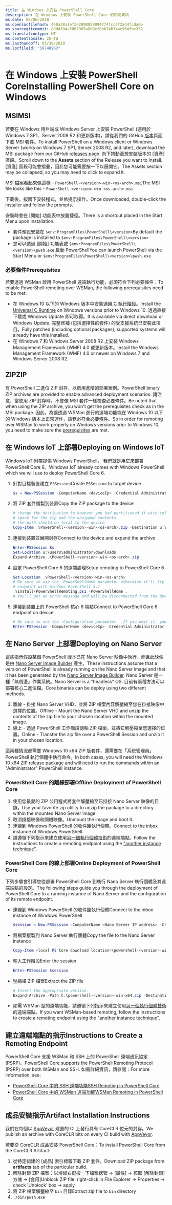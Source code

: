 ```yaml
---
title: 在 Windows 上安裝 PowerShell Core
description: 在 Windows 上安裝 PowerShell Core 的相關資訊
ms.date: 08/06/2018
ms.openlocfilehash: 450a38a1ef2e2890059094774fcc3f2ad4fcda6e
ms.sourcegitcommit: 8dd4394cf867005a8b9ef0bb74b744c964fbc332
ms.translationtype: HT
ms.contentlocale: zh-TW
ms.lasthandoff: 03/30/2019
ms.locfileid: "58748963"
---
```

# <a name="installing-powershell-core-on-windows"></a><span data-ttu-id="6fe9e-103">在 Windows 上安裝 PowerShell Core</span><span class="sxs-lookup"><span data-stu-id="6fe9e-103">Installing PowerShell Core on Windows</span></span>

## <a name="msi"></a><span data-ttu-id="6fe9e-104">MSI</span><span class="sxs-lookup"><span data-stu-id="6fe9e-104">MSI</span></span>

<span data-ttu-id="6fe9e-105">若要在 Windows 用戶端或 Windows Server 上安裝 PowerShell (適用於 Windows 7 SP1、Server 2008 R2 和更新版本)，請從我們的 GitHub [版本][]頁面下載 MSI 套件。</span><span class="sxs-lookup"><span data-stu-id="6fe9e-105">To install PowerShell on a Windows client or Windows Server (works on Windows 7 SP1, Server 2008 R2, and later), download the MSI package from our GitHub [releases][] page.</span></span>  <span data-ttu-id="6fe9e-106">向下捲動至想安裝版本的 [資產] 區段。</span><span class="sxs-lookup"><span data-stu-id="6fe9e-106">Scroll down to the **Assets** section of the Release you want to install.</span></span>  <span data-ttu-id="6fe9e-107">[資產] 區段可能會摺疊，因此您可能需要按一下以展開它。</span><span class="sxs-lookup"><span data-stu-id="6fe9e-107">The Assets section may be collapsed, so you may need to click to expand it.</span></span>

<span data-ttu-id="6fe9e-108">MSI 檔案看起來像這樣 - `PowerShell-<version>-win-<os-arch>.msi`</span><span class="sxs-lookup"><span data-stu-id="6fe9e-108">The MSI file looks like this - `PowerShell-<version>-win-<os-arch>.msi`</span></span>
<!-- TODO: should be updated to point to the Download Center as well -->

<span data-ttu-id="6fe9e-109">下載後，按兩下安裝程式，並依提示操作。</span><span class="sxs-lookup"><span data-stu-id="6fe9e-109">Once downloaded, double-click the installer and follow the prompts.</span></span>

<span data-ttu-id="6fe9e-110">安裝時會在 [開始] 功能表中放置捷徑。</span><span class="sxs-lookup"><span data-stu-id="6fe9e-110">There is a shortcut placed in the Start Menu upon installation.</span></span>

- <span data-ttu-id="6fe9e-111">套件預設安裝在 `$env:ProgramFiles\PowerShell\<version>`</span><span class="sxs-lookup"><span data-stu-id="6fe9e-111">By default the package is installed to `$env:ProgramFiles\PowerShell\<version>`</span></span>
- <span data-ttu-id="6fe9e-112">您可以透過 [開始] 功能表或 `$env:ProgramFiles\PowerShell\<version>\pwsh.exe` 啟動 PowerShell</span><span class="sxs-lookup"><span data-stu-id="6fe9e-112">You can launch PowerShell via the Start Menu or `$env:ProgramFiles\PowerShell\<version>\pwsh.exe`</span></span>

### <a name="prerequisites"></a><span data-ttu-id="6fe9e-113">必要條件</span><span class="sxs-lookup"><span data-stu-id="6fe9e-113">Prerequisites</span></span>

<span data-ttu-id="6fe9e-114">若要透過 WSMan 啟用 PowerShell 遠端執行功能，必須符合下列必要條件：</span><span class="sxs-lookup"><span data-stu-id="6fe9e-114">To enable PowerShell remoting over WSMan, the following prerequisites need to be met:</span></span>

- <span data-ttu-id="6fe9e-115">在 Windows 10 以下的 Windows 版本中安裝[通用 C 執行階段](https://www.microsoft.com/download/details.aspx?id=50410)。</span><span class="sxs-lookup"><span data-stu-id="6fe9e-115">Install the [Universal C Runtime](https://www.microsoft.com/download/details.aspx?id=50410) on Windows versions prior to Windows 10.</span></span>
  <span data-ttu-id="6fe9e-116">透過直接下載或 Windows Update 即可取得。</span><span class="sxs-lookup"><span data-stu-id="6fe9e-116">It is available via direct download or Windows Update.</span></span>
  <span data-ttu-id="6fe9e-117">完整修補 (包括選擇性的套件) 的受支援系統已安裝此項目。</span><span class="sxs-lookup"><span data-stu-id="6fe9e-117">Fully patched (including optional packages), supported systems will already have this installed.</span></span>
- <span data-ttu-id="6fe9e-118">在 Windows 7 和 Windows Server 2008 R2 上安裝 Windows Management Framework (WMF) 4.0 或更新版本。</span><span class="sxs-lookup"><span data-stu-id="6fe9e-118">Install the Windows Management Framework (WMF) 4.0 or newer on Windows 7 and Windows Server 2008 R2.</span></span>

## <a name="zip"></a><span data-ttu-id="6fe9e-119">ZIP</span><span class="sxs-lookup"><span data-stu-id="6fe9e-119">ZIP</span></span>

<span data-ttu-id="6fe9e-120">有 PowerShell 二進位 ZIP 封存，以啟用進階的部署案例。</span><span class="sxs-lookup"><span data-stu-id="6fe9e-120">PowerShell binary ZIP archives are provided to enable advanced deployment scenarios.</span></span>
<span data-ttu-id="6fe9e-121">請注意，當使用 ZIP 封存時，不會像 MSI 套件一樣檢查必要條件。</span><span class="sxs-lookup"><span data-stu-id="6fe9e-121">Be noted that when using the ZIP archive, you won't get the prerequisites check as in the MSI package.</span></span>
<span data-ttu-id="6fe9e-122">因此，為讓透過 WSMan 進行的遠端功能能在 Windows 10 以下的 Windows 版本上正常運作，請務必符合[必要條件](#prerequisites)。</span><span class="sxs-lookup"><span data-stu-id="6fe9e-122">So in order for remoting over WSMan to work properly on Windows versions prior to Windows 10, you need to make sure the [prerequisites](#prerequisites) are met.</span></span>

## <a name="deploying-on-windows-iot"></a><span data-ttu-id="6fe9e-123">在 Windows IoT 上部署</span><span class="sxs-lookup"><span data-stu-id="6fe9e-123">Deploying on Windows IoT</span></span>

<span data-ttu-id="6fe9e-124">Windows IoT 附帶提供 Windows PowerShell， 我們就是用它來部署 PowerShell Core 6。</span><span class="sxs-lookup"><span data-stu-id="6fe9e-124">Windows IoT already comes with Windows PowerShell which we will use to deploy PowerShell Core 6.</span></span>

1. <span data-ttu-id="6fe9e-125">針對目標裝置建立 `PSSession`</span><span class="sxs-lookup"><span data-stu-id="6fe9e-125">Create `PSSession` to target device</span></span>

   ```powershell
   $s = New-PSSession -ComputerName <deviceIp> -Credential Administrator
   ```

2. <span data-ttu-id="6fe9e-126">將 ZIP 套件複製到裝置</span><span class="sxs-lookup"><span data-stu-id="6fe9e-126">Copy the ZIP package to the device</span></span>

   ```powershell
   # change the destination to however you had partitioned it with sufficient
   # space for the zip and the unzipped contents
   # the path should be local to the device
   Copy-Item .\PowerShell-<version>-win-<os-arch>.zip -Destination u:\users\administrator\Downloads -ToSession $s
   ```

3. <span data-ttu-id="6fe9e-127">連接到裝置並展開封存</span><span class="sxs-lookup"><span data-stu-id="6fe9e-127">Connect to the device and expand the archive</span></span>

   ```powershell
   Enter-PSSession $s
   Set-Location u:\users\administrator\downloads
   Expand-Archive .\PowerShell-<version>-win-<os-arch>.zip
   ```

4. <span data-ttu-id="6fe9e-128">設定 PowerShell Core 6 的遠端處理</span><span class="sxs-lookup"><span data-stu-id="6fe9e-128">Setup remoting to PowerShell Core 6</span></span>

   ```powershell
   Set-Location .\PowerShell-<version>-win-<os-arch>
   # Be sure to use the -PowerShellHome parameter otherwise it'll try to create a new
   # endpoint with Windows PowerShell 5.1
   .\Install-PowerShellRemoting.ps1 -PowerShellHome .
   # You'll get an error message and will be disconnected from the device because it has to restart WinRM
   ```

5. <span data-ttu-id="6fe9e-129">連接到裝置上的 PowerShell 核心 6 端點</span><span class="sxs-lookup"><span data-stu-id="6fe9e-129">Connect to PowerShell Core 6 endpoint on device</span></span>

   ```powershell
   # Be sure to use the -Configuration parameter.  If you omit it, you will connect to Windows PowerShell 5.1
   Enter-PSSession -ComputerName <deviceIp> -Credential Administrator -Configuration powershell.<version>
   ```

## <a name="deploying-on-nano-server"></a><span data-ttu-id="6fe9e-130">在 Nano Server 上部署</span><span class="sxs-lookup"><span data-stu-id="6fe9e-130">Deploying on Nano Server</span></span>

<span data-ttu-id="6fe9e-131">這些指示假設某個 PowerShell 版本已在 Nano Server 映像中執行，而且此映像是由 [Nano Server Image Builder](/windows-server/get-started/deploy-nano-server) 產生。</span><span class="sxs-lookup"><span data-stu-id="6fe9e-131">These instructions assume that a version of PowerShell is already running on the Nano Server image and that it has been generated by the [Nano Server Image Builder](/windows-server/get-started/deploy-nano-server).</span></span>
<span data-ttu-id="6fe9e-132">Nano Server 是一種「無周邊」作業系統。</span><span class="sxs-lookup"><span data-stu-id="6fe9e-132">Nano Server is a "headless" OS.</span></span> <span data-ttu-id="6fe9e-133">目前有兩種方法可以部署核心二進位檔。</span><span class="sxs-lookup"><span data-stu-id="6fe9e-133">Core binaries can be deploy using two different methods.</span></span>

1. <span data-ttu-id="6fe9e-134">離線 - 掛接 Nano Server VHD，並將 ZIP 檔案內容解壓縮至您在掛接映像中選擇的位置。</span><span class="sxs-lookup"><span data-stu-id="6fe9e-134">Offline - Mount the Nano Server VHD and unzip the contents of the zip file to your chosen location within the mounted image.</span></span>
2. <span data-ttu-id="6fe9e-135">線上 - 透過 PowerShell 工作階段傳輸 ZIP 檔案，並將它解壓縮至您選擇的位置。</span><span class="sxs-lookup"><span data-stu-id="6fe9e-135">Online - Transfer the zip file over a PowerShell Session and unzip it in your chosen location.</span></span>

<span data-ttu-id="6fe9e-136">這兩種情況都需要 Windows 10 x64 ZIP 版套件，還需要在「系統管理員」PowerShell 執行個體中執行命令。</span><span class="sxs-lookup"><span data-stu-id="6fe9e-136">In both cases, you will need the Windows 10 x64 ZIP release package and will need to run the commands within an "Administrator" PowerShell instance.</span></span>

### <a name="offline-deployment-of-powershell-core"></a><span data-ttu-id="6fe9e-137">PowerShell Core 的離線部署</span><span class="sxs-lookup"><span data-stu-id="6fe9e-137">Offline Deployment of PowerShell Core</span></span>

1. <span data-ttu-id="6fe9e-138">使用您最愛的 ZIP 公用程式將套件解壓縮至已掛接 Nano Server 映像的目錄。</span><span class="sxs-lookup"><span data-stu-id="6fe9e-138">Use your favorite zip utility to unzip the package to a directory within the mounted Nano Server image.</span></span>
2. <span data-ttu-id="6fe9e-139">取消掛接映像和開機映像。</span><span class="sxs-lookup"><span data-stu-id="6fe9e-139">Unmount the image and boot it.</span></span>
3. <span data-ttu-id="6fe9e-140">連線到 Windows PowerShell 的收件匣執行個體。</span><span class="sxs-lookup"><span data-stu-id="6fe9e-140">Connect to the inbox instance of Windows PowerShell.</span></span>
4. <span data-ttu-id="6fe9e-141">請遵循下列指示來建立使用[另一個執行個體技術](../learn/remoting/wsman-remoting-in-powershell-core.md#executed-by-another-instance-of-powershell-on-behalf-of-the-instance-that-it-will-register)的遠端端點。</span><span class="sxs-lookup"><span data-stu-id="6fe9e-141">Follow the instructions to create a remoting endpoint using the ["another instance technique"](../learn/remoting/wsman-remoting-in-powershell-core.md#executed-by-another-instance-of-powershell-on-behalf-of-the-instance-that-it-will-register).</span></span>

### <a name="online-deployment-of-powershell-core"></a><span data-ttu-id="6fe9e-142">PowerShell Core 的線上部署</span><span class="sxs-lookup"><span data-stu-id="6fe9e-142">Online Deployment of PowerShell Core</span></span>

<span data-ttu-id="6fe9e-143">下列步驟會引導您從部署 PowerShell Core 到執行 Nano Server 執行個體及其遠端端點的設定。</span><span class="sxs-lookup"><span data-stu-id="6fe9e-143">The following steps guide you through the deployment of PowerShell Core to a running instance of Nano Server and the configuration of its remote endpoint.</span></span>

- <span data-ttu-id="6fe9e-144">連線到 Windows PowerShell 的收件匣執行個體</span><span class="sxs-lookup"><span data-stu-id="6fe9e-144">Connect to the inbox instance of Windows PowerShell</span></span>

  ```powershell
  $session = New-PSSession -ComputerName <Nano Server IP address> -Credential <An Administrator account on the system>
  ```

- <span data-ttu-id="6fe9e-145">將檔案複製到 Nano Server 執行個體</span><span class="sxs-lookup"><span data-stu-id="6fe9e-145">Copy the file to the Nano Server instance</span></span>

  ```powershell
  Copy-Item <local PS Core download location>\powershell-<version>-win-x64.zip c:\ -ToSession $session
  ```

- <span data-ttu-id="6fe9e-146">輸入工作階段</span><span class="sxs-lookup"><span data-stu-id="6fe9e-146">Enter the session</span></span>

  ```powershell
  Enter-PSSession $session
  ```

- <span data-ttu-id="6fe9e-147">壓縮檔 ZIP 檔案</span><span class="sxs-lookup"><span data-stu-id="6fe9e-147">Extract the ZIP file</span></span>

  ```powershell
  # Insert the appropriate version.
  Expand-Archive -Path C:\powershell-<version>-win-x64.zip -DestinationPath "C:\PowerShellCore_<version>"
  ```

- <span data-ttu-id="6fe9e-148">如需 WSMan 型的遠端功能，請遵循下列指示來建立使用[另一個執行個體技術](../learn/remoting/WSMan-Remoting-in-PowerShell-Core.md#executed-by-another-instance-of-powershell-on-behalf-of-the-instance-that-it-will-register)的遠端端點。</span><span class="sxs-lookup"><span data-stu-id="6fe9e-148">If you want WSMan-based remoting, follow the instructions to create a remoting endpoint using the ["another instance technique"](../learn/remoting/WSMan-Remoting-in-PowerShell-Core.md#executed-by-another-instance-of-powershell-on-behalf-of-the-instance-that-it-will-register).</span></span>

## <a name="instructions-to-create-a-remoting-endpoint"></a><span data-ttu-id="6fe9e-149">建立遠端端點的指示</span><span class="sxs-lookup"><span data-stu-id="6fe9e-149">Instructions to Create a Remoting Endpoint</span></span>

<span data-ttu-id="6fe9e-150">PowerShell Core 支援 WSMan 和 SSH 上的 PowerShell 遠端通訊協定 (PSRP)。</span><span class="sxs-lookup"><span data-stu-id="6fe9e-150">PowerShell Core supports the PowerShell Remoting Protocol (PSRP) over both WSMan and SSH.</span></span>
<span data-ttu-id="6fe9e-151">如需詳細資訊，請參閱：</span><span class="sxs-lookup"><span data-stu-id="6fe9e-151">For more information, see:</span></span>

- <span data-ttu-id="6fe9e-152">[PowerShell Core 中的 SSH 遠端功能][ssh-remoting]</span><span class="sxs-lookup"><span data-stu-id="6fe9e-152">[SSH Remoting in PowerShell Core][ssh-remoting]</span></span>
- <span data-ttu-id="6fe9e-153">[PowerShell Core 中的 WSMan 遠端功能][wsman-remoting]</span><span class="sxs-lookup"><span data-stu-id="6fe9e-153">[WSMan Remoting in PowerShell Core][wsman-remoting]</span></span>

## <a name="artifact-installation-instructions"></a><span data-ttu-id="6fe9e-154">成品安裝指示</span><span class="sxs-lookup"><span data-stu-id="6fe9e-154">Artifact Installation Instructions</span></span>

<span data-ttu-id="6fe9e-155">我們在每個以 [AppVeyor][] 建置的 CI 上發行具有 CoreCLR 位元的封存。</span><span class="sxs-lookup"><span data-stu-id="6fe9e-155">We publish an archive with CoreCLR bits on every CI build with [AppVeyor][].</span></span>

<span data-ttu-id="6fe9e-156">若要從 CoreCLR 成品安裝 PowerShell Core：</span><span class="sxs-lookup"><span data-stu-id="6fe9e-156">To install PowerShell Core from the CoreCLR Artifact:</span></span>

1. <span data-ttu-id="6fe9e-157">從特定組建的 [成品] 索引標籤下載 ZIP 套件。</span><span class="sxs-lookup"><span data-stu-id="6fe9e-157">Download ZIP package from **artifacts** tab of the particular build.</span></span>
2. <span data-ttu-id="6fe9e-158">解除封鎖 ZIP 檔案：以滑鼠右鍵按一下檔案總管 -> [屬性] -> 核取 [解除封鎖] 方塊 -> [套用]</span><span class="sxs-lookup"><span data-stu-id="6fe9e-158">Unblock ZIP file: right-click in File Explorer -> Properties -> check 'Unblock' box -> apply</span></span>
3. <span data-ttu-id="6fe9e-159">將 ZIP 檔案解壓縮至 `bin` 目錄</span><span class="sxs-lookup"><span data-stu-id="6fe9e-159">Extract zip file to `bin` directory</span></span>
4. `./bin/pwsh.exe`

<!-- [download-center]: TODO -->

[版本]: https://github.com/PowerShell/PowerShell/releases
[releases]: https://github.com/PowerShell/PowerShell/releases
[ssh-remoting]: ../core-powershell/SSH-Remoting-in-PowerShell-Core.md
[wsman-remoting]: ../core-powershell/WSMan-Remoting-in-PowerShell-Core.md
[AppVeyor]: https://ci.appveyor.com/project/PowerShell/powershell
